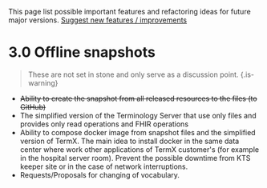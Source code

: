 This page list possible important features and refactoring ideas for future major versions.
[Suggest new features / improvements](https://op.kodality.com/projects/kts/work_packages/create_new?type=4)

# 3.0 Offline snapshots
> These are not set in stone and only serve as a discussion point.
{.is-warning}
- ~~Ability to create the snapshot from all released resources to the files (to GitHub)~~
- The simplified version of the Terminology Server that use only files and provides only read operations and FHIR operations
- Ability to compose docker image from snapshot files and the simplified version of TermX. The main idea to install docker in the same data center where work other applications of TermX customer's (for example in the hospital server room). Prevent the possible downtime from KTS keeper site or in the case of network interruptions.
- Requests/Proposals for changing of vocabulary.

